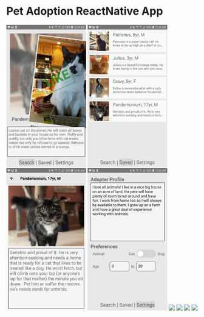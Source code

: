 # Pet Adoption ReactNative App

<img src="./images/screenshot1.jpg" width="210" /> <img src="./images/screenshot2.jpg" width="210" /> <img src="./images/screenshot3.jpg" width="210" /> <img src="./images/screenshot4.jpg" width="210" />
<img src="./images/screenshot1-iphone.jpg" width="210" /> <img src="./images/screenshot2-iphone.jpg" width="210" /> <img src="./images/screenshot3-iphone.jpg" width="210" /> <img src="./images/screenshot4-iphone.jpg" width="210" />
